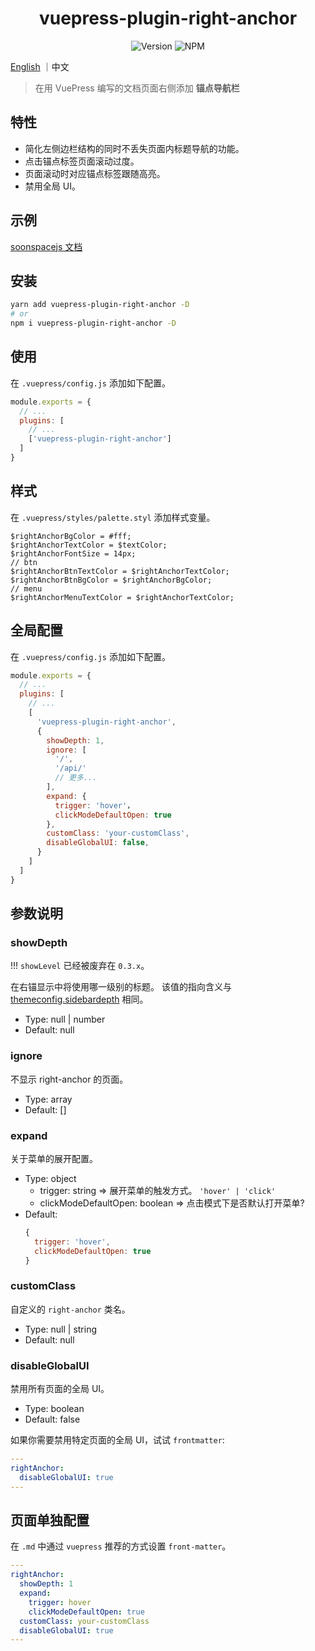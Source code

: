 <h1 align="center">vuepress-plugin-right-anchor</h1>
<div align="center">

![Version](https://img.shields.io/github/package-json/v/xuekai-china/vuepress-plugin-right-anchor?style=flat-square)
![NPM](https://img.shields.io/npm/l/vuepress-plugin-right-anchor?style=flat-square)

</div>

[English](./README.md) ｜中文

> 在用 VuePress 编写的文档页面右侧添加 **锚点导航栏**

## 特性
  - 简化左侧边栏结构的同时不丢失页面内标题导航的功能。
  - 点击锚点标签页面滚动过度。
  - 页面滚动时对应锚点标签跟随高亮。
  - 禁用全局 UI。

## 示例
  [soonspacejs 文档](http://www.xwbuilders.com:9018/soonspacejs/Docs/1.x/api/basics/sbm.html)

## 安装
```bash
yarn add vuepress-plugin-right-anchor -D
# or
npm i vuepress-plugin-right-anchor -D
```

## 使用
在 `.vuepress/config.js` 添加如下配置。 
```js
module.exports = {
  // ...
  plugins: [
    // ...
    ['vuepress-plugin-right-anchor']
  ]
}
```

## 样式
在 `.vuepress/styles/palette.styl` 添加样式变量。

```stylus
$rightAnchorBgColor = #fff;
$rightAnchorTextColor = $textColor;
$rightAnchorFontSize = 14px;
// btn
$rightAnchorBtnTextColor = $rightAnchorTextColor;
$rightAnchorBtnBgColor = $rightAnchorBgColor;
// menu
$rightAnchorMenuTextColor = $rightAnchorTextColor;
```

## 全局配置
在 `.vuepress/config.js` 添加如下配置。 
```js
module.exports = {
  // ...
  plugins: [
    // ...
    [
      'vuepress-plugin-right-anchor',
      {
        showDepth: 1,
        ignore: [
          '/',
          '/api/'
          // 更多...
        ],
        expand: {
          trigger: 'hover'，
          clickModeDefaultOpen: true
        },
        customClass: 'your-customClass',
        disableGlobalUI: false,
      }
    ]
  ]
}
```

## 参数说明

### showDepth

  !!! `showLevel` 已经被废弃在 `0.3.x`。

  在右锚显示中将使用哪一级别的标题。
  该值的指向含义与 [themeconfig.sidebardepth](https://vuepress.vuejs.org/zh/theme/default-theme-config.html#%E4%BE%A7%E8%BE%B9%E6%A0%8F) 相同。

  - Type: null | number
  - Default: null

### ignore

  不显示 right-anchor 的页面。

  - Type: array
  - Default: []

### expand

  关于菜单的展开配置。

  - Type: object
    - trigger: string  => 展开菜单的触发方式。 `'hover' | 'click'`
    - clickModeDefaultOpen: boolean => 点击模式下是否默认打开菜单?
  - Default:
      ```js
      {
        trigger: 'hover',
        clickModeDefaultOpen: true
      }

### customClass

  自定义的 `right-anchor` 类名。

  - Type: null | string
  - Default: null

### disableGlobalUI

  禁用所有页面的全局 UI。

  - Type: boolean
  - Default: false

  如果你需要禁用特定页面的全局 UI，试试 `frontmatter`:

  ```YAML
  ---
  rightAnchor:
    disableGlobalUI: true
  ---
  ```

## 页面单独配置

  在 `.md` 中通过 `vuepress` 推荐的方式设置 `front-matter`。

  ```YAML
  ---
  rightAnchor: 
    showDepth: 1
    expand:
      trigger: hover
      clickModeDefaultOpen: true
    customClass: your-customClass
    disableGlobalUI: true
  ---
  ```
